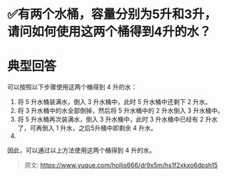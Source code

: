 # ✅有两个水桶，容量分别为5升和3升，请问如何使用这两个桶得到4升的水？



# 典型回答

可以按照以下步骤使用这两个桶得到 4 升的水：

1. 将 5 升水桶装满水，倒入 3 升水桶中，此时 5 升水桶中还剩下 2 升水。
2. 将 3 升水桶中的水全部倒掉，然后将 5 升水桶中的 2 升水倒入 3 升水桶中。
3. 将 5 升水桶再次装满水，倒入 3 升水桶中，此时 3 升水桶中已经有 2 升水了，可再倒入 1 升水，之后5升桶中即剩余 4 升水。
4. 


因此，可以通过以上方法使用这两个桶得到 4 升的水。


> 原文: <https://www.yuque.com/hollis666/dr9x5m/hs1f2xkxo6dpsh15>